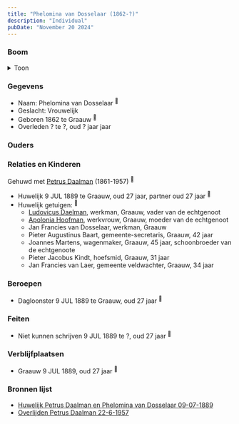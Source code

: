 ```yaml
---
title: "Phelomina van Dosselaar (1862-?)"
description: "Individual"
pubDate: "November 20 2024"
---
```


### Boom
<details><summary>Toon</summary>

![test](https://www.plantuml.com/plantuml/svg/ZP9DQy9048Rl-ok6UkX9Y0dMAA9YJKgB5A7jMIR9D5co7xAxgGJnltVLr7eglIspyyxppB8Bwz2uHWfcQwvsQ512XdbT6jseub4BRS0PLDPVaNAiuWL1paqkw78ckNCjI98P6NifMKU6j6jtn6wcvWAjXGC3WAKs1PdtYkUr8ckdKubSpMOGiIDZzx0veonZbyZTfYAX9LS8NwXWfQqbWMZk02qy1q4OZU0wefSkaoY9FEVmoKaKHvXECipQRQQT4pIPmI1-2E7983RxcnvRDq9iKHNRt7X0fhsORvx3_EJq8qBED1PMY4AYklB36A2NHEamNVx1ZG9uIpOd_E3V-324buzN68o7eou3f62DgYHLeFHgdTbqigUYuAhqeR7Fh3qd7fyDqo08uW1wWfULQqa8lVUMHzQzNB_VTR1kbTy2MtYA_nhV)
</details>

### Gegevens
- Naam: Phelomina van Dosselaar <sup><a href="../s00395/" style="text-decoration:none" title="Huwelijk Petrus Daalman en Phelomina van Dosselaar 09-07-1889">:link:</a></sup>
- Geslacht: Vrouwelijk
- Geboren 1862 te Graauw <sup><a href="../s00395/" style="text-decoration:none" title="Huwelijk Petrus Daalman en Phelomina van Dosselaar 09-07-1889">:link:</a></sup>
- Overleden ? te ?, oud ? jaar jaar 

### Ouders

### Relaties en Kinderen

Gehuwd met [Petrus Daalman](../i00228/) (1861-1957) <sup><a href="../s00395/" style="text-decoration:none" title="Huwelijk Petrus Daalman en Phelomina van Dosselaar 09-07-1889">:link:</a></sup>
- Huwelijk 9 JUL 1889 te Graauw, oud 27 jaar, partner oud 27 jaar <sup><a href="../s00395/" style="text-decoration:none" title="Huwelijk Petrus Daalman en Phelomina van Dosselaar 09-07-1889">:link:</a></sup>
- Huwelijk getuigen:  <sup><a href="../s00395/" style="text-decoration:none" title="Huwelijk Petrus Daalman en Phelomina van Dosselaar 09-07-1889">:link:</a></sup>
  - [Ludovicus Daelman](../i00029/), werkman, Graauw, vader van de echtgenoot
  - [Apolonia Hoofman](../i00028/), werkvrouw, Graauw, moeder van de echtgenoot
  - Jan Francies van Dosselaar, werkman, Graauw
  - Pieter Augustinus Baart, gemeente-secretaris, Graauw, 42 jaar
  - Joannes Martens, wagenmaker, Graauw, 45 jaar, schoonbroeder van de echtgenoote
  - Pieter Jacobus Kindt, hoefsmid, Graauw, 31 jaar
  - Jan Francies van Laer, gemeente veldwachter, Graauw, 34 jaar

### Beroepen
- Dagloonster 9 JUL 1889 te Graauw, oud 27 jaar <sup><a href="../s00395/" style="text-decoration:none" title="Huwelijk Petrus Daalman en Phelomina van Dosselaar 09-07-1889">:link:</a></sup>

### Feiten
- Niet kunnen schrijven 9 JUL 1889 te ?, oud 27 jaar <sup><a href="../s00395/" style="text-decoration:none" title="Huwelijk Petrus Daalman en Phelomina van Dosselaar 09-07-1889">:link:</a></sup>

### Verblijfplaatsen
- Graauw  9 JUL 1889, oud 27 jaar  <sup><a href="../s00395/" style="text-decoration:none" title="Huwelijk Petrus Daalman en Phelomina van Dosselaar 09-07-1889">:link:</a></sup>

### Bronnen lijst
- [Huwelijk Petrus Daalman en Phelomina van Dosselaar 09-07-1889](../s00395/)
- [Overlijden Petrus Daalman 22-6-1957](../s00406/)